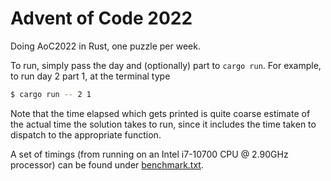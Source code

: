 # Advent of Code 2022

Doing AoC2022 in Rust, one puzzle per week.

To run, simply pass the day and (optionally) part to `cargo run`. For example, to run day 2 part 1, at the terminal type


```bash
$ cargo run -- 2 1 
```

Note that the time elapsed which gets printed is quite coarse estimate of the actual time the solution takes to run, since it includes the time taken to dispatch to the appropriate function.

A set of timings (from running on an Intel i7-10700 CPU @ 2.90GHz processor) can be found under [benchmark.txt](./benchmark.txt).
